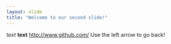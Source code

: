 ```yaml
---
layout: slide
title: "Welcome to our second slide!"
---
```

*text* **text**  http://www.github.com/
Use the left arrow to go back!
